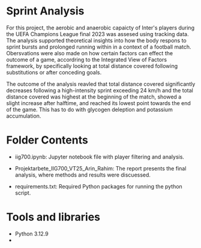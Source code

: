 # Sprint Analysis 
For this project, the aerobic and anaerobic capaicty of Inter's players during the UEFA Champions League final 2023 was assesed using tracking data. The analysis supported theoretical insights into how the body respons to sprint bursts and prolonged running within in a context of a football match. Obersvations were also made on how certain factors can effect the outcome of a game, accordring to the Integrated View of Factors framework, by specifically looking at total distance covered following substitutions or after conceding goals. 

The outcome of the analysis reavled that total distance covered significantly decreases following a high-intensity sprint exceeding 24 km/h and the total distance covered was highest at the beginning of the match, showed a slight increase after halftime, and reached its lowest point towards the end of the game. This has to do with glycogen deleption and potassium accumulation. 

# Folder Contents
- iig700.ipynb: Jupyter notebook file with player filtering and analysis.
  
- Projektarbete_IIG700_VT25_Arin_Rahim: The report presents the final analysis, where methods and results were discuessed.
  
- requirements.txt: Required Python packages for running the python script.

# Tools and libraries 
- Python 3.12.9
- 
